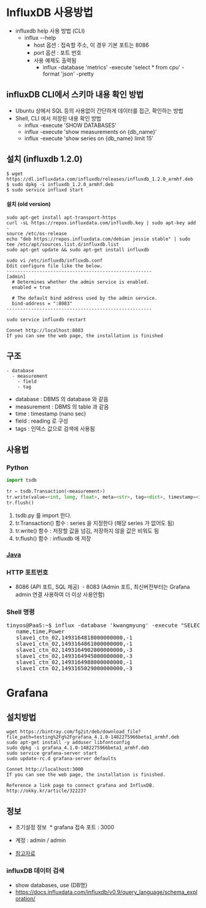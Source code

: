 # InfluxDB 사용방법
* influxdb help 사용 방법 (CLI)
  - influx --help
    - host 옵션 : 접속할 주소, 이 경우 기본 포트는 8086
    - port 옵션 : 포트 번호
    - 사용 예제도 출력됨
      - influx -database 'metrics' -execute 'select * from cpu' -format 'json' -pretty
    
## influxDB CLI에서 스키마 내용 확인 방법
* Ubuntu 상에서 SQL 등의 사용없이 간단하게 데이터를 접근, 확인하는 방법 
* Shell, CLI 에서 저장된 내용 확인 방법 
  - influx -execute 'SHOW DATABASES'
  - influx -execute 'show measurements on {db_name}'
  - influx -execute 'show series on {db_name} limit 15'

## 설치 (influxdb 1.2.0)
```
$ wget https://dl.influxdata.com/influxdb/releases/influxdb_1.2.0_armhf.deb
$ sudo dpkg -i influxdb_1.2.0_armhf.deb
$ sudo service influxd start
```

#### 설치 (old version)
```
sudo apt-get install apt-transport-https
curl -sL https://repos.influxdata.com/influxdb.key | sudo apt-key add -
source /etc/os-release
echo "deb https://repos.influxdata.com/debian jessie stable" | sudo tee /etc/apt/sources.list.d/influxdb.list
sudo apt-get update && sudo apt-get install influxdb

sudo vi /etc/influxdb/influxdb.conf
Edit configure file like the below.
-----------------------------------------------------
[admin]                                                
  # Determines whether the admin service is enabled.   
  enabled = true                               

  # The default bind address used by the admin service.
  bind-address = ":8083"
-----------------------------------------------------

sudo service influxdb restart

Connet http://localhost:8083
If you can see the web page, the installation is finished

```

## 구조
```
- database
  - measurement
    - field
    - tag
```
* database : DBMS 의 database 와  같음
* measurement : DBMS 의 table 과 같음
* time : timestamp (nano sec)
* field : reading 로 구성
* tags : 인덱스 값으로 검색에 사용됨

## 사용법

### Python
```python
import tsdb

tr = tsdb.Transaction(<measurement>)
tr.write(value=<int, long, float>, meta=<str>, tag=<dict>, timestamp=<int, long>)
tr.flush()
```
1. tsdb.py 를 import 한다.
2. tr.Transaction() 함수 : series 을 지정한다 (해당 series 가 없어도 됨)
3. tr.write() 함수 : 저장할 값을 넘김, 저장하지 않을 값은 비워도 됨
4. tr.flush() 함수 : influxdb 에 저장

### [Java](java.md)

### HTTP 포트번호
  - 8086 (API 포트, SQL 제공)
  - 8083 (Admin 포트, 최신버전부터는 Grafana admin 연결 사용하여 더 이상 사용안함)

### Shell 명령

<pre>
tinyos@PaaS:~$ influx -database 'kwangmyung' -execute "SELECT Power FROM slave1_ctn_02 WHERE time >= '2017-04-26 00:00:00' limit 50" -format csv
   name,time,Power
   slave1_ctn_02,1493164818000000000,-1
   slave1_ctn_02,1493164861000000000,-1
   slave1_ctn_02,1493164902000000000,-3
   slave1_ctn_02,1493164945000000000,-3
   slave1_ctn_02,1493164988000000000,-1
   slave1_ctn_02,1493165029000000000,-3
</pre>

# Grafana

## 설치방법

```
wget https://bintray.com/fg2it/deb/download_file?file_path=testing%2Fg%2Fgrafana_4.1.0-1482275966beta1_armhf.deb
sudo apt-get install -y adduser libfontconfig
sudo dpkg -i grafana_4.1.0-1482275966beta1_armhf.deb
sudo service grafana-server start
sudo update-rc.d grafana-server defaults

Connet http://localhost:3000
If you can see the web page, the installation is finished.

Reference a link page to connect grafana and InfluxDB.
http://okky.kr/article/322237
```

## 정보

 * 초기설정 정보
  * grafana 접속 포트 : 3000
  * 계정 : admin / admin
  
* [참고자료](https://github.com/fg2it/grafana-on-raspberry)

### influxDB 데이터 검색
  - show databases, use {DB명}
  - https://docs.influxdata.com/influxdb/v0.9/query_language/schema_exploration/
